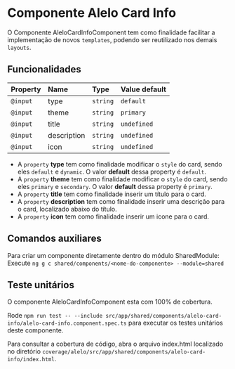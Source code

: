 # Componente Alelo Card Info

O Componente AleloCardInfoComponent tem como finalidade facilitar a implementação de novos `templates`, podendo ser reutilizado nos demais `layouts`.

## Funcionalidades

| Property | Name        | Type     | Value default |
| :------- | :---------- | :------- | :------------ |
| `@input` | type        | `string` | `default`     |
| `@input` | theme       | `string` | `primary`     |
| `@input` | title       | `string` | `undefined`   |
| `@input` | description | `string` | `undefined`   |
| `@input` | icon        | `string` | `undefined`   |

- A `property` **type** tem como finalidade modificar o `style` do card, sendo eles `default` e `dynamic`. O valor **default** dessa property é `default`.
- A `property` **theme** tem como finalidade modificar o `style` do card, sendo eles `primary` e `secondary`. O valor **default** dessa property é `primary`.
- A `property` **title** tem como finalidade inserir um título para o card.
- A `property` **description** tem como finalidade inserir uma descrição para o card, localizado abaixo do título.
- A `property` **icon** tem como finalidade inserir um icone para o card.

## Comandos auxiliares

Para criar um componente diretamente dentro do módulo SharedModule:
Execute `ng g c shared/components/<nome-do-componente> --module=shared`

## Teste unitários

O componente AleloCardInfoComponent esta com 100% de cobertura.

Rode `npm run test -- --include src/app/shared/components/alelo-card-info/alelo-card-info.component.spec.ts` para executar os testes unitários deste componente.

Para consultar a cobertura de código, abra o arquivo index.html localizado no diretório `coverage/alelo/src/app/shared/components/alelo-card-info/index.html`.
